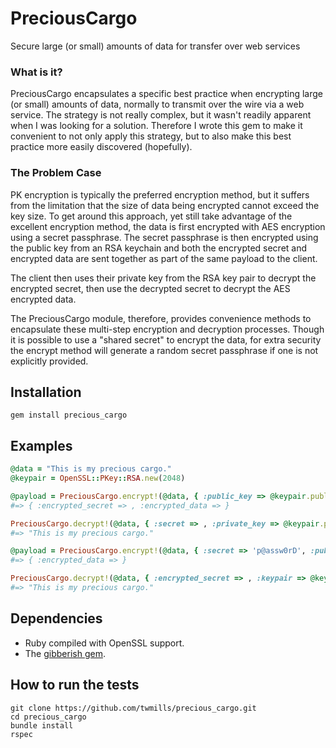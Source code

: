 # PreciousCargo

Secure large (or small) amounts of data for transfer over web services

### What is it?

PreciousCargo encapsulates a specific best practice when encrypting large (or small) amounts of data, normally to transmit over the wire via a web service. The strategy is not really complex, but it wasn't readily apparent when I was looking for a solution. Therefore I wrote this gem to make it convenient to not only apply this strategy, but to also make this best practice more easily discovered (hopefully).

### The Problem Case

PK encryption is typically the preferred encryption method, but it suffers from the limitation that the size of data being encrypted cannot exceed the key size. To get around this approach, yet still take advantage of the excellent encryption method, the data is first encrypted with AES encryption using a secret passphrase. The secret passphrase is then encrypted using the public key from an RSA keychain and both the encrypted secret and encrypted data are sent together as part of the same payload to the client.

The client then uses their private key from the RSA key pair to decrypt the encrypted secret, then use the decrypted secret to decrypt the AES encrypted data.

The PreciousCargo module, therefore, provides convenience methods to encapsulate these multi-step encryption and decryption processes. Though it is possible to use a "shared secret" to encrypt the data, for extra security the encrypt method will generate a random secret passphrase if one is not explicitly provided.

## Installation

    gem install precious_cargo

## Examples

```ruby
@data = "This is my precious cargo."
@keypair = OpenSSL::PKey::RSA.new(2048)

@payload = PreciousCargo.encrypt!(@data, { :public_key => @keypair.public_key })
#=> { :encrypted_secret => , :encrypted_data => }

PreciousCargo.decrypt!(@data, { :secret => , :private_key => @keypair.public_key })
#=> "This is my precious cargo."

@payload = PreciousCargo.encrypt!(@data, { :secret => 'p@assw0rD', :public_key => @keypair.public_key })
#=> { :encrypted_data => }

PreciousCargo.decrypt!(@data, { :encrypted_secret => , :keypair => @keypair })
#=> "This is my precious cargo."
```

## Dependencies

* Ruby compiled with OpenSSL support.
* The [gibberish gem](https://github.com/mdp/gibberish/).

## How to run the tests

    git clone https://github.com/twmills/precious_cargo.git
    cd precious_cargo
    bundle install
    rspec